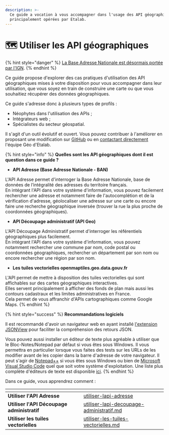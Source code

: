 ```yaml
---
description: >-
  Ce guide a vocation à vous accompagner dans l'usage des API géographiques
  principalement opérées par Etalab.
---
```


# 🗺 Utiliser les API géographiques

{% hint style="danger" %}
[La Base Adresse Nationale est désormais portée par l'IGN](https://www.numerique.gouv.fr/espace-presse/la-base-adresse-nationale-ban-franchit-de-nouvelles-etapes-en-poursuivant-son-action-au-sein-de-lign/).&#x20;
{% endhint %}

Ce guide propose d'explorer des cas pratiques d'utilisation des API géographiques mises à votre disposition pour vous accompagner dans leur utilisation, que vous soyez en train de construire une carte ou que vous souhaitiez récupérer des données géographiques.

Ce guide s'adresse donc à plusieurs types de profils :

* Néophytes dans l'utilisation des APIs ;
* Intégrateurs web ;&#x20;
* Spécialistes du secteur géospatial.&#x20;

Il s'agit d'un outil évolutif et ouvert. Vous pouvez contribuer à l'améliorer en proposant une modification sur [GitHub](https://github.com/etalab/guides.data.gouv.fr/tree/main/reutiliser-des-donnees/utiliser-les-api-geographiques) ou en [contactant directement](mailto:geo@data.gouv.fr) l'équipe Géo d'Etalab.&#x20;

{% hint style="info" %}
**Quelles sont les API géographiques dont il est question dans ce guide ?**&#x20;

* **API Adresse (Base Adresse Nationale - BAN)**

L'API Adresse permet d'interroger la Base Adresse Nationale, base de données de l’intégralité des adresses du territoire français. \
En intégrant l'API dans votre système d'information, vous pouvez facilement rechercher une adresse et notamment faire de l'autocomplétion et de la vérification d'adresse,  géolocaliser une adresse sur une carte ou encore faire une recherche géographique inversée (trouver la rue la plus proche de coordonnées géographiques).

* **API Découpage administratif (API Geo)**

L'API Découpage Administratif permet d'interroger les référentiels géographiques plus facilement. \
En intégrant l'API dans votre système d'information, vous pouvez notamment rechercher une commune par nom, code postal ou coordonnées géographiques, rechercher un département par son nom ou encore rechercher une région par son nom.&#x20;

* **Les tuiles vectorielles openmaptiles.geo.data.gouv.fr**

L'API permet de mettre à disposition des tuiles vectorielles qui sont affichables sur des cartes géographiques interactives. \
Elles servent principalement à afficher des fonds de plan mais aussi les contours cadastraux et les limites administratives en France. \
Cela permet de vous affranchir d'APIs cartographiques comme Google Maps.
{% endhint %}

{% hint style="success" %}
**Recommandations logiciels**

Il est recommandé d'avoir un navigateur web en ayant installé [l'extension JSONView](https://jsonview.com/) pour faciliter la compréhension des retours JSON.

Vous pouvez aussi installer un éditeur de texte plus agréable à utiliser que le Bloc-Notes/Notepad par défaut si vous êtes sous Windows. Il vous permettra en particulier lorsque vous faites des tests sur les URLs de les modifier avant de les copier dans la barre d'adresse de votre navigateur. Il peut s'agir de [Notepad++](https://notepad-plus-plus.org/downloads/) si vous êtes sous Windows ou bien de [Microsoft Visual Studio Code](https://code.visualstudio.com/) quel que soit votre système d'exploitation. Une liste plus complète d'éditeurs de texte est disponible [ici](https://fr.wikipedia.org/wiki/%C3%89diteur\_de\_texte#%C3%89diteurs\_de\_texte\_couramment\_utilis%C3%A9s).&#x20;
{% endhint %}

Dans ce guide, vous apprendrez comment :&#x20;

<table data-card-size="large" data-view="cards">
    <thead>
        <tr>
            <th></th>
            <th data-hidden data-card-target data-type="content-ref"></th>
        </tr>
    </thead>
    <tbody>
        <tr>
            <td><strong>Utiliser l'API Adresse</strong> </td>
            <td><a href="utiliser-lapi-adresse/">utiliser-lapi-adresse</a></td>
        </tr>
        <tr>
            <td><strong>Utiliser l'API Découpage administratif</strong></td>
            <td><a href="utiliser-lapi-decoupage-administratif.md">utiliser-lapi-decoupage-administratif.md</a></td>
        </tr>
        <tr>
            <td><strong>Utiliser les tuiles vectorielles</strong></td>
            <td><a href="utiliser-les-tuiles-vectorielles.md">utiliser-les-tuiles-vectorielles.md</a></td>
        </tr>
    </tbody>
</table>
